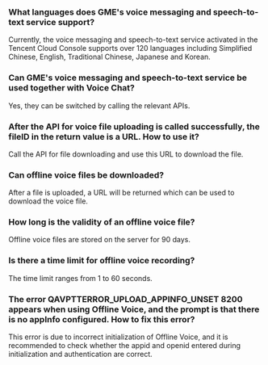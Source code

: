 ### What languages does GME's voice messaging and speech-to-text service support?
Currently, the voice messaging and speech-to-text service activated in the Tencent Cloud Console supports over 120 languages including Simplified Chinese, English, Traditional Chinese, Japanese and Korean.


### Can GME's voice messaging and speech-to-text service be used together with Voice Chat?
Yes, they can be switched by calling the relevant APIs.


### After the API for voice file uploading is called successfully, the fileID in the return value is a URL. How to use it?
Call the API for file downloading and use this URL to download the file.


### Can offline voice files be downloaded?
After a file is uploaded, a URL will be returned which can be used to download the voice file.

### How long is the validity of an offline voice file?
Offline voice files are stored on the server for 90 days.

### Is there a time limit for offline voice recording?
The time limit ranges from 1 to 60 seconds.

### The error QAVPTTERROR_UPLOAD_APPINFO_UNSET 8200 appears when using Offline Voice, and the prompt is that there is no appInfo configured. How to fix this error?
This error is due to incorrect initialization of Offline Voice, and it is recommended to check whether the appid and openid entered during initialization and authentication are correct.
